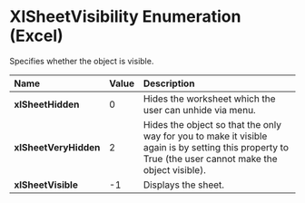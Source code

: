 
# XlSheetVisibility Enumeration (Excel)

Specifies whether the object is visible.



|**Name**|**Value**|**Description**|
|:-----|:-----|:-----|
|**xlSheetHidden**|0|Hides the worksheet which the user can unhide via menu.|
|**xlSheetVeryHidden**|2|Hides the object so that the only way for you to make it visible again is by setting this property to True (the user cannot make the object visible).|
|**xlSheetVisible**|-1|Displays the sheet.|
